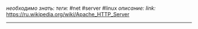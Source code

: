 #
*необходимо знать:*
*теги:* #net #server #linux
*описание:*
*link:* https://ru.wikipedia.org/wiki/Apache_HTTP_Server

---
## 